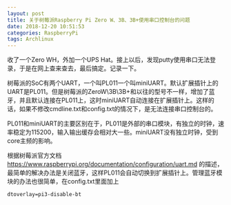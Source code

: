 ```yaml
---
layout: post
title: 关于树莓派Raspberry Pi Zero W、3B、3B+使用串口控制台的问题
date: 2018-12-20 10:51:53
categories: RaspberryPi
tags: Archlinux
---
```


收了一个Zero WH，外加一个UPS Hat。接上以后，发现putty使用串口无法登录，于是在网上查来查去，最后搞定。记录一下。

树莓派的SoC有两个UART，一个叫PL011一个叫miniUART。默认扩展插针上的UART是PL011。但是树莓派的ZeroW\3B\3B+和以往的型号不一样，增加了蓝牙，并且默认连接在PL011上，这时miniUART自动连接在扩展插针上。这样的话，如果不修改cmdline.txt和config.txt的情况下，是无法连接串口控制台的。

PL011和miniUART的主要区别在于，PL011是外部的串口模块，有独立的时钟，速率稳定为115200，输入输出缓存会相对大一些。miniUART没有独立时钟，受到core主频的影响。

根据树莓派官方文档 https://www.raspberrypi.org/documentation/configuration/uart.md 的描述，最简单的解决办法是关闭蓝牙，这样PL011会自动切换到扩展插针上。管理蓝牙模块的办法也很简单，在config.txt里面加上

```  
dtoverlay=pi3-disable-bt
```
